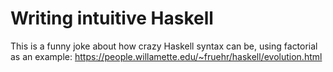 # Writing intuitive Haskell

This is a funny joke about how crazy Haskell syntax can be, using factorial as an example: <https://people.willamette.edu/~fruehr/haskell/evolution.html>
